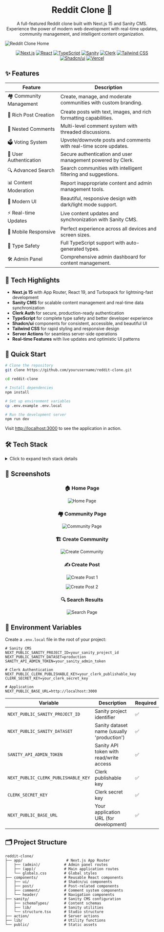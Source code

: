 <div align="center">
  <h1>Reddit Clone 🚀</h1>

<p>A full-featured Reddit clone built with Next.js 15 and Sanity CMS. Experience the power of modern web development with real-time updates, community management, and intelligent content organization.</p>

</div>

![Reddit Clone Home](/public/readme-images/home-page.png)

<div align="center">

[![Next.js](https://img.shields.io/badge/Next.js-black?style=for-the-badge&logo=next.js&logoColor=white)](https://nextjs.org/)
[![React](https://img.shields.io/badge/React-61DAFB?style=for-the-badge&logo=react&logoColor=black)](https://reactjs.org/)
[![TypeScript](https://img.shields.io/badge/TypeScript-007ACC?style=for-the-badge&logo=typescript&logoColor=white)](https://www.typescriptlang.org/)
[![Sanity](https://img.shields.io/badge/Sanity-F03E2F?style=for-the-badge&logo=sanity&logoColor=white)](https://sanity.io/)
[![Clerk](https://img.shields.io/badge/Clerk-6C47FF?style=for-the-badge&logo=clerk&logoColor=white)](https://clerk.com/)
[![Tailwind CSS](https://img.shields.io/badge/Tailwind_CSS-06B6D4?style=for-the-badge&logo=tailwind-css&logoColor=white)](https://tailwindcss.com/)
[![Shadcn/ui](https://img.shields.io/badge/Shadcn/ui-000000?style=for-the-badge&logo=shadcnui&logoColor=white)](https://ui.shadcn.com/)
[![Vercel](https://img.shields.io/badge/Vercel-000000?style=for-the-badge&logo=vercel&logoColor=white)](https://vercel.com/)

</div>

## ✨ Features

<div align="center">

| Feature                 | Description                                                       |
| ----------------------- | ----------------------------------------------------------------- |
| 🏘️ Community Management | Create, manage, and moderate communities with custom branding.    |
| 📝 Rich Post Creation   | Create posts with text, images, and rich formatting capabilities. |
| 💬 Nested Comments      | Multi-level comment system with threaded discussions.             |
| 🗳️ Voting System        | Upvote/downvote posts and comments with real-time score updates.  |
| 🔐 User Authentication  | Secure authentication and user management powered by Clerk.       |
| 🔍 Advanced Search      | Search communities with intelligent filtering and suggestions.    |
| 📊 Content Moderation   | Report inappropriate content and admin management tools.          |
| 🎨 Modern UI            | Beautiful, responsive design with dark/light mode support.        |
| ⚡️ Real-time Updates   | Live content updates and synchronization with Sanity CMS.         |
| 📱 Mobile Responsive    | Perfect experience across all devices and screen sizes.           |
| 🔧 Type Safety          | Full TypeScript support with auto-generated types.                |
| 🛠️ Admin Panel          | Comprehensive admin dashboard for content management.             |

</div>

## 🌟 Tech Highlights

- **Next.js 15** with App Router, React 19, and Turbopack for lightning-fast development
- **Sanity CMS** for scalable content management and real-time data synchronization
- **Clerk Auth** for secure, production-ready authentication
- **TypeScript** for complete type safety and better developer experience
- **Shadcn/ui** components for consistent, accessible, and beautiful UI
- **Tailwind CSS** for rapid styling and responsive design
- **Server Actions** for seamless server-side operations
- **Real-time Features** with live updates and optimistic UI patterns

## 🚀 Quick Start

```bash
# Clone the repository
git clone https://github.com/yourusername/reddit-clone.git

cd reddit-clone

# Install dependencies
npm install

# Set up environment variables
cp .env.example .env.local

# Run the development server
npm run dev
```

Visit [http://localhost:3000](http://localhost:3000) to see the application in action.

## 🛠️ Tech Stack

<details>
  <summary>Click to expand tech stack details</summary>

### Core Framework & Libraries

- **[Next.js 15](https://nextjs.org/)** - React framework with App Router and Turbopack
- **[React 19](https://reactjs.org/)** - Latest React with concurrent features
- **[TypeScript](https://www.typescriptlang.org/)** - Type-safe JavaScript development
- **[React TimeAgo](https://github.com/nmn/react-timeago)** - Human-readable time formatting

### Backend & CMS

- **[Sanity CMS](https://sanity.io/)** - Headless CMS with real-time capabilities
- **[Sanity Vision](https://www.sanity.io/docs/the-vision-plugin)** - GROQ query tool
- **[Next Sanity](https://github.com/sanity-io/next-sanity)** - Sanity integration for Next.js

### Authentication

- **[Clerk](https://clerk.com/)** - Complete authentication solution

### UI & Styling

- **[Tailwind CSS](https://tailwindcss.com/)** - Utility-first CSS framework
- **[Shadcn/ui](https://ui.shadcn.com/)** - Re-usable components built with Radix UI

### Development Tools

- **[ESLint](https://eslint.org/)** - Code linting and formatting

</details>

## 📸 Screenshots

<div align="center">

### 🏠 Home Page

![Home Page](/public/readme-images/home-page.png)

### 🏘️ Community Page

![Community Page](/public/readme-images/community-page.png)

### 🏗️ Create Community

![Create Community](/public/readme-images/create-community.png)

### ✍️ Create Post

![Create Post 1](/public/readme-images/create-post-01.png)

![Create Post 2](/public/readme-images/create-post-02.png)

### 🔍 Search Results

![Search Page](/public/readme-images/search-page.png)

</div>

## 🔐 Environment Variables

Create a `.env.local` file in the root of your project:

```env
# Sanity CMS
NEXT_PUBLIC_SANITY_PROJECT_ID=your_sanity_project_id
NEXT_PUBLIC_SANITY_DATASET=production
SANITY_API_ADMIN_TOKEN=your_sanity_admin_token

# Clerk Authentication
NEXT_PUBLIC_CLERK_PUBLISHABLE_KEY=your_clerk_publishable_key
CLERK_SECRET_KEY=your_clerk_secret_key

# Application
NEXT_PUBLIC_BASE_URL=http://localhost:3000
```

| Variable                            | Description                                | Required |
| ----------------------------------- | ------------------------------------------ | -------- |
| `NEXT_PUBLIC_SANITY_PROJECT_ID`     | Sanity project identifier                  | ✅       |
| `NEXT_PUBLIC_SANITY_DATASET`        | Sanity dataset name (usually 'production') | ✅       |
| `SANITY_API_ADMIN_TOKEN`            | Sanity API token with read/write access    | ✅       |
| `NEXT_PUBLIC_CLERK_PUBLISHABLE_KEY` | Clerk publishable key                      | ✅       |
| `CLERK_SECRET_KEY`                  | Clerk secret key                           | ✅       |
| `NEXT_PUBLIC_BASE_URL`              | Your application URL (for development)     | ✅       |

## 🗂️ Project Structure

```
reddit-clone/
├── app/                    # Next.js App Router
│   ├── (admin)/           # Admin panel routes
│   ├── (app)/             # Main application routes
│   └── globals.css        # Global styles
├── components/            # Reusable React components
│   ├── ui/                # Shadcn/ui components
│   ├── post/              # Post-related components
│   ├── comment/           # Comment system components
│   └── header/            # Navigation components
├── sanity/                # Sanity CMS configuration
│   ├── schemaTypes/       # Content schemas
│   ├── lib/               # Sanity utilities
│   └── structure.tsx      # Studio structure
├── action/                # Server actions
├── lib/                   # Utility functions
└── public/                # Static assets
```
